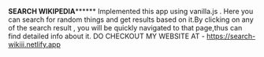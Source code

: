 ****************************SEARCH WIKIPEDIA**********************************
Implemented this app using vanilla.js . 
Here you can search for random things and get results based on it.By clicking on any of the search result , you will be quickly navigated to that page,thus can find detailed info about it.
DO CHECKOUT MY WEBSITE AT - https://search-wikiii.netlify.app
